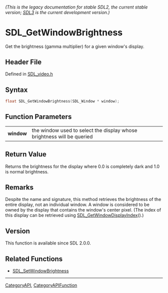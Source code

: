 ###### (This is the legacy documentation for stable SDL2, the current stable version; [SDL3](https://wiki.libsdl.org/SDL3/) is the current development version.)
# SDL_GetWindowBrightness

Get the brightness (gamma multiplier) for a given window's display.

## Header File

Defined in [SDL_video.h](https://github.com/libsdl-org/SDL/blob/SDL2/include/SDL_video.h)

## Syntax

```c
float SDL_GetWindowBrightness(SDL_Window * window);

```

## Function Parameters

|                |                                                                        |
| -------------- | ---------------------------------------------------------------------- |
| **window**     | the window used to select the display whose brightness will be queried |

## Return Value

Returns the brightness for the display where 0.0 is completely dark and 1.0
is normal brightness.

## Remarks

Despite the name and signature, this method retrieves the brightness of the
entire display, not an individual window. A window is considered to be
owned by the display that contains the window's center pixel. (The index of
this display can be retrieved using
[SDL_GetWindowDisplayIndex](SDL_GetWindowDisplayIndex)().)

## Version

This function is available since SDL 2.0.0.

## Related Functions

* [SDL_SetWindowBrightness](SDL_SetWindowBrightness)

----
[CategoryAPI](CategoryAPI), [CategoryAPIFunction](CategoryAPIFunction)


